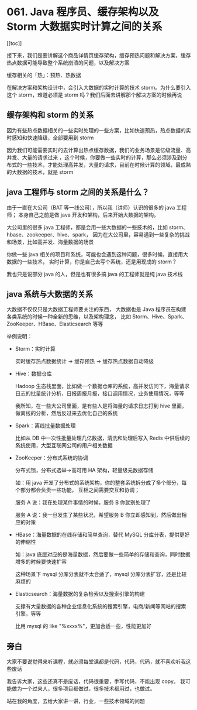 # 061. Java 程序员、缓存架构以及 Storm 大数据实时计算之间的关系
[[toc]]

接下来，我们是要讲解这个商品详情页缓存架构，缓存预热问题和解决方案，缓存热点数据可能导致整个系统崩溃的问题，以及解决方案

缓存相关的「热」：预热、热数据

在解决方案和架构设计中，会引入大数据的实时计算的技术 storm。为什么要引入这个 storm，难道必须是 storm 吗？我们后面去讲解那个解决方案的时候再说

## 缓存架构和 storm 的关系
因为有些热点数据相关的一些实时处理的一些方案，比如快速预热，热点数据的实时感知和快速降级，全部要用到 storm

因为我们可能需要实时的去计算出热点缓存数据，我们的业务场景是亿级流量、高并发、大量的请求过来
，这个时候，你要做一些实时的计算，那么必须涉及到分布式的一些技术，才能处理高并发，大量的请求，目前在时候计算的领域，最成熟的大数据的技术，就是 storm

## java 工程师与 storm 之间的关系是什么？
由于一直在大公司（BAT 等一线公司），所以我（讲师）认识的很多的 java 工程师；
本身自己之前是做 java 开发和架构，后来开始大数据的架构。

大公司里的很多 java 工程师，都是会用一些大数据的一些技术的，比如 storm、hbase、zookeeper、hive、spark，
因为在大公司里，容易遇到一些复杂的挑战和场景，比如高并发、海量数据的场景

你做一些 java 相关的项目和系统，可能也会遇到这种问题，很多时候，直接用大数据的一些技术，
实时计算，你是自己去写个系统，还是用现成的 storm？

我也只是说部分 java 的人，但是也有很多搞 java 的工程师就是纯 java 技术栈

## java 系统与大数据的关系
大数据不仅仅只是大数据工程师要关注的东西，
大数据也是 Java 程序员在构建各类系统的时候一种全新的思维，以及架构理念，
比如 Storm、Hive、Spark、ZooKeeper、HBase、Elasticsearch 等等

举例说明：

- Storm：实时计算

    实时缓存热点数据统计 -> 缓存预热 -> 缓存热点数据自动降级
- Hive：数据仓库

    Hadoop 生态栈里面，比如做一个数据仓库的系统，高并发访问下，海量请求日志的批量统计分析，日报周报月报，接口调用情况，业务使用情况，等等

    我所知，在一些大公司里面，是有些人是将海量的请求日志打到 hive 里面，做离线的分析，然后反过来去优化自己的系统
- Spark：离线批量数据处理

    比如从 DB 中一次性批量处理几亿数据，清洗和处理后写入 Redis 中供后续的系统使用，大型互联网公司的用户相关数据

- ZooKeeper：分布式系统的协调

    分布式锁，分布式选举->高可用 HA 架构，轻量级元数据存储

    如：用 java 开发了分布式的系统架构，你的整套系统拆分成了多个部分，每个部分都会负责一些功能，
    互相之间需要交互和协调；

    服务 A 说：我在处理某件事情的时候，服务 B 你就别处理了

    服务 A 说：我一旦发生了某些状况，希望服务 B 你立即感知到，然后做出相应的对策
- HBase：海量数据的在线存储和简单查询，替代 MySQL 分库分表，提供更好的伸缩性

    如：java 底层对应的是海量数据，然后要做一些简单的存储和查询，同时数据增多的时候要快速扩容

    这种场景下 mysql 分库分表就不太合适了，mysql 分库分表扩容，还是比较麻烦的
- Elasticsearch：海量数据的复杂检索以及搜索引擎的构建

    支撑有大量数据的各种企业信息化系统的搜索引擎，电商/新闻等网站的搜索引擎，等等

    比用 mysql 的 like "%xxxx%"，更加合适一些，性能更加好

## 旁白
大家不要说觉得来听课程，就必须每堂课都是代码，代码，代码，就不喜欢听我这些废话

我告诉大家，这些还真不是废话，代码很重要，手写代码，不能出现 copy。
我可能做为一个过来人，很多项目都做过，很多技术都用过，也做过。

站在我的角度，去给大家讲一讲，行业，一些技术领域的问题
